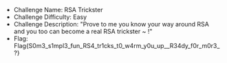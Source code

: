 * Challenge Name:           RSA Trickster
* Challenge Difficulty:     Easy
* Challenge Description:    "Prove to me you know your way around RSA and you too can become a real RSA trickster ~ !"
* Flag:                     Flag{S0m3_s1mpl3_fun_RS4_tr1cks_t0_w4rm_y0u_up__R34dy_f0r_m0r3_?}